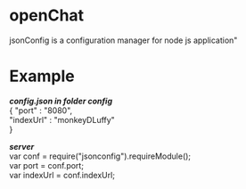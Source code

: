 # openChat
jsonConfig is a configuration manager for node js application"
# Example
 ***config.json in folder config***   
 {
	"port" : "8080",   
	"indexUrl" : "monkeyDLuffy"   
}
   
 ***server***   
 var conf = require("jsonconfig").requireModule();   
 var port = conf.port;   
 var indexUrl = conf.indexUrl;